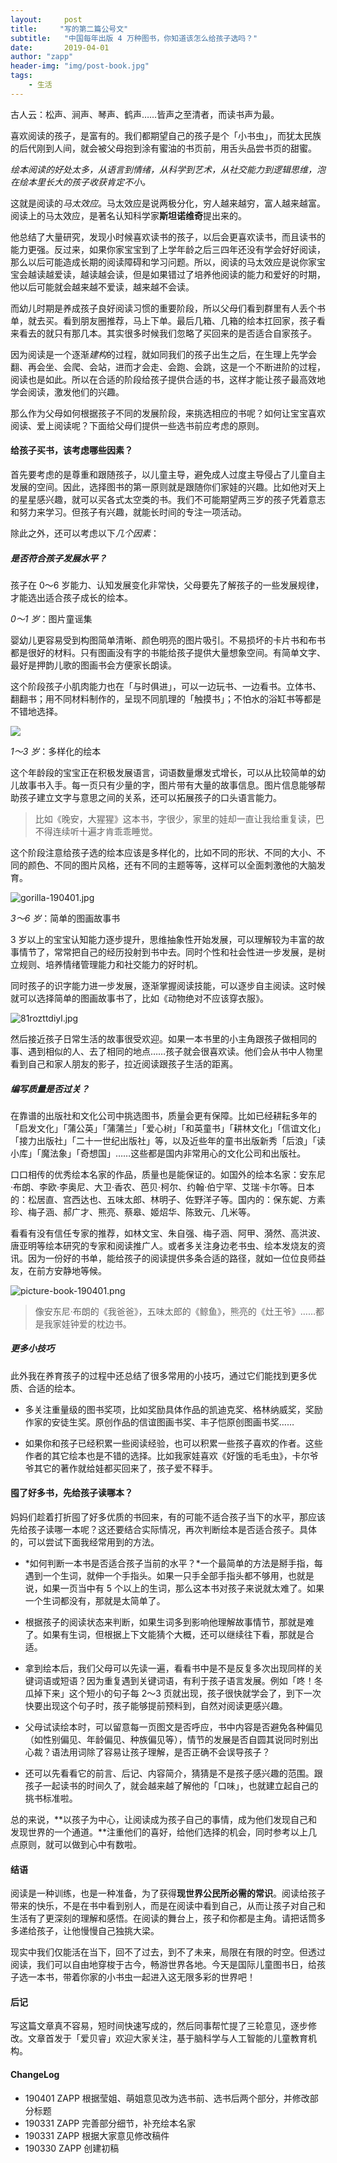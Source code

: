 ```yaml
---
layout:     post
title:     "写的第二篇公号文"
subtitle:   "中国每年出版 4 万种图书，你知道该怎么给孩子选吗？"
date:       2019-04-01
author: "zapp"
header-img: "img/post-book.jpg"
tags:
    - 生活
---
```



古人云：松声、涧声、琴声、鹤声……皆声之至清者，而读书声为最。

喜欢阅读的孩子，是富有的。我们都期望自己的孩子是个「小书虫」，而犹太民族的后代刚到人间，就会被父母抱到涂有蜜油的书页前，用舌头品尝书页的甜蜜。

*绘本阅读的好处太多，从语言到情绪，从科学到艺术，从社交能力到逻辑思维，泡在绘本里长大的孩子收获肯定不小。*

这就是阅读的*马太效应*。马太效应是说两极分化，穷人越来越穷，富人越来越富。阅读上的马太效应，是著名认知科学家**斯坦诺维奇**提出来的。

他总结了大量研究，发现小时候喜欢读书的孩子，以后会更喜欢读书，而且读书的能力更强。反过来，如果你家宝宝到了上学年龄之后三四年还没有学会好好阅读，那么以后可能造成长期的阅读障碍和学习问题。所以，阅读的马太效应是说你家宝宝会越读越爱读，越读越会读，但是如果错过了培养他阅读的能力和爱好的时期，他以后可能就会越来越不爱读，越来越不会读。

而幼儿时期是养成孩子良好阅读习惯的重要阶段，所以父母们看到群里有人丢个书单，就去买。看到朋友圈推荐，马上下单。最后几箱、几箱的绘本扛回家，孩子看来看去的就只有那几本。其实很多时候我们忽略了买回来的是否适合自家孩子。

因为阅读是一个逐渐*建构*的过程，就如同我们的孩子出生之后，在生理上先学会翻、再会坐、会爬、会站，进而才会走、会跑、会跳，这是一个不断进阶的过程，阅读也是如此。所以在合适的阶段给孩子提供合适的书，这样才能让孩子最高效地学会阅读，激发他们的兴趣。

那么作为父母如何根据孩子不同的发展阶段，来挑选相应的书呢？如何让宝宝喜欢阅读、爱上阅读呢？下面给父母们提供一些选书前应考虑的原则。

#### 给孩子买书，该考虑哪些因素？

首先要考虑的是尊重和跟随孩子，以儿童主导，避免成人过度主导侵占了儿童自主发展的空间。因此，选择图书的第一原则就是跟随你们家娃的兴趣。比如他对天上的星星感兴趣，就可以买各式太空类的书。我们不可能期望两三岁的孩子凭着意志和努力来学习。但孩子有兴趣，就能长时间的专注一项活动。

除此之外，还可以考虑以下*几个因素*：

##### 是否符合孩子发展水平？

孩子在 0～6 岁能力、认知发展变化非常快，父母要先了解孩子的一些发展规律，才能选出适合孩子成长的绘本。

*0～1 岁*：图片童谣集

婴幼儿更容易受到构图简单清晰、颜色明亮的图片吸引。不易损坏的卡片书和布书都是很好的材料。只有图画没有字的书能给孩子提供大量想象空间。有简单文字、最好是押韵儿歌的图画书会方便家长朗读。

这个阶段孩子小肌肉能力也在「与时俱进」，可以一边玩书、一边看书。立体书、翻翻书；用不同材料制作的，呈现不同肌理的「触摸书」；不怕水的浴缸书等都是不错地选择。

![](https://pics.ibrainbaby.cn/2018-09-04-child-3046494_960_720.jpg)

*1～3 岁*：多样化的绘本

这个年龄段的宝宝正在积极发展语言，词语数量爆发式增长，可以从比较简单的幼儿故事书入手。每一页只有少量的字，图片带有大量的故事信息。图片信息能够帮助孩子建立文字与意思之间的关系，还可以拓展孩子的口头语言能力。

> 比如《晚安，大猩猩》这本书，字很少，家里的娃却一直让我给重复读，巴不得连续听十遍才肯乖乖睡觉。

这个阶段注意给孩子选的绘本应该是多样化的，比如不同的形状、不同的大小、不同的颜色、不同的图片风格，还有不同的主题等等，这样可以全面刺激他的大脑发育。

![gorilla-190401.jpg](https://pics.ibrainbaby.cn/share/gorilla-190401.jpg)

*3～6 岁*：简单的图画故事书

3 岁以上的宝宝认知能力逐步提升，思维抽象性开始发展，可以理解较为丰富的故事情节了，常常把自己的经历投射到书中去。同时个性和社会性进一步发展，是树立规则、培养情绪管理能力和社交能力的好时机。

同时孩子的识字能力进一步发展，逐渐掌握阅读技能，可以逐步自主阅读。这时候就可以选择简单的图画故事书了，比如《动物绝对不应该穿衣服》。

![81rozttdiyl.jpg](https://pics.ibrainbaby.cn/share/81rozttdiyl.jpg)

然后接近孩子日常生活的故事很受欢迎。如果一本书里的小主角跟孩子做相同的事、遇到相似的人、去了相同的地点……孩子就会很喜欢读。他们会从书中人物里看到自己和家人朋友的影子，拉近阅读跟孩子生活的距离。

##### 编写质量是否过关？

在靠谱的出版社和文化公司中挑选图书，质量会更有保障。比如已经耕耘多年的「启发文化」「蒲公英」「蒲蒲兰」「爱心树」「和英童书」「耕林文化」「信谊文化」「接力出版社」「二十一世纪出版社」等，以及近些年的童书出版新秀「后浪」「读小库」「魔法象」「奇想国」……这些都是国内非常用心的文化公司和出版社。

口口相传的优秀绘本名家的作品，质量也是能保证的。如国外的绘本名家：安东尼·布朗、李欧·李奥尼、大卫·香农、芭贝·柯尔、约翰·伯宁罕、艾瑞·卡尔等。日本的：松居直、宫西达也、五味太郎、林明子、‎佐野洋子等。国内的：保东妮、方素珍、梅子涵、郝广才、熊亮、蔡皋、姬炤华、陈致元、几米等。

看看有没有信任专家的推荐，如林文宝、朱自强、梅子涵、阿甲、漪然、高洪波、唐亚明等绘本研究的专家和阅读推广人。或者多关注身边老书虫、绘本发烧友的资讯。因为一份好的书单，能给孩子的阅读提供多条合适的路径，就如一位位良师益友，在前方安静地等候。

![picture-book-190401.png](https://pics.ibrainbaby.cn/share/picture-book-190401.png)

> 像安东尼·布朗的《我爸爸》，五味太郎的《鲸鱼》，熊亮的《灶王爷》……都是我家娃钟爱的枕边书。

##### 更多小技巧

此外我在养育孩子的过程中还总结了很多常用的小技巧，通过它们能找到更多优质、合适的绘本。

* 多关注重量级的图书奖项，比如奖励具体作品的凯迪克奖、格林纳威奖，奖励作家的安徒生奖。原创作品的信谊图画书奖、丰子恺原创图画书奖……

* 如果你和孩子已经积累一些阅读经验，也可以积累一些孩子喜欢的作者。这些作者的其它绘本也是不错的选择。比如我家娃喜欢《好饿的毛毛虫》，卡尔爷爷其它的著作就给娃都买回来了，孩子爱不释手。
 
#### 囤了好多书，先给孩子读哪本？

妈妈们趁着打折囤了好多优质的书回来，有的可能不适合孩子当下的水平，那应该先给孩子读哪一本呢？这还要结合实际情况，再次判断绘本是否适合孩子。具体的，可以尝试下面我经常用到的方法。

* *如何判断一本书是否适合孩子当前的水平？*一个最简单的方法是掰手指，每遇到一个生词，就伸一个手指头。如果一只手全部手指头都不够用，也就是说，如果一页当中有 5 个以上的生词，那么这本书对孩子来说就太难了。如果一个生词都没有，那就是太简单了。

* 根据孩子的阅读状态来判断，如果生词多到影响他理解故事情节，那就是难了。如果有生词，但根据上下文能猜个大概，还可以继续往下看，那就是合适。

* 拿到绘本后，我们父母可以先读一遍，看看书中是不是反复多次出现同样的关键词语或短语？因为重复遇到关键词语，有利于孩子语言发展。例如「咚！冬瓜掉下来」这个短小的句子每 2～3 页就出现，孩子很快就学会了，到下一次快要出现这个句子时，孩子能够提前预料到，自然对阅读更感兴趣。

* 父母试读绘本时，可以留意每一页图文是否呼应，书中内容是否避免各种偏见（如性别偏见、年龄偏见、种族偏见等），情节的发展是否自圆其说同时别出心裁？语法用词除了容易让孩子理解，是否正确不会误导孩子？

* 还可以先看看它的前言、后记、内容简介，猜猜是不是孩子感兴趣的范围。跟孩子一起读书的时间久了，就会越来越了解他的「口味」，也就建立起自己的挑书标准啦。

总的来说，**以孩子为中心，让阅读成为孩子自己的事情，成为他们发现自己和发现世界的一个通道。**注重他们的喜好，给他们选择的机会，同时参考以上几点原则，就可以做到心中有数啦。

#### 结语

阅读是一种训练，也是一种准备，为了获得**现世界公民所必需的常识**。阅读给孩子带来的快乐，不是在书中看到别人，而是在阅读中看到自己，从而让孩子对自己和生活有了更深刻的理解和感悟。在阅读的舞台上，孩子和你都是主角。请把话筒多多递给孩子，让他慢慢自己独挑大梁。

现实中我们仅能活在当下，回不了过去，到不了未来，局限在有限的时空。但透过阅读，我们可以自由地穿梭于古今，畅游世界各地。今天是国际儿童图书日，给孩子选一本书，带着你家的小书虫一起进入这无限多彩的世界吧！

#### 后记
写这篇文章真不容易，短时间快速写成的，然后同事帮忙提了三轮意见，逐步修改。文章首发于「爱贝睿」欢迎大家关注，基于脑科学与人工智能的儿童教育机构。

#### ChangeLog
* 190401 ZAPP 根据莹姐、萌姐意见改为选书前、选书后两个部分，并修改部分标题
* 190331 ZAPP 完善部分细节，补充绘本名家
* 190331 ZAPP 根据大家意见修改稿件
* 190330 ZAPP 创建初稿

